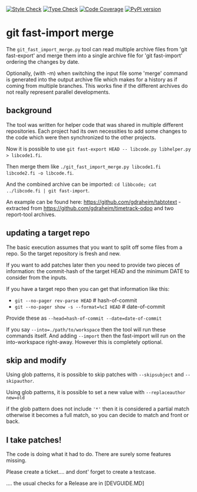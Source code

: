 [![Style Check](https://github.com/gdraheim/git_fast_import_merge/actions/workflows/stylecheck.yml/badge.svg?event=push&branch=main)](https://github.com/gdraheim/git_fast_import_merge/actions/workflows/stylecheck.yml)
[![Type Check](https://github.com/gdraheim/git_fast_import_merge/actions/workflows/typecheck.yml/badge.svg?event=push&branch=main)](https://github.com/gdraheim/git_fast_import_merge/actions/workflows/typecheck.yml)
[![Code Coverage](https://img.shields.io/badge/22%20tests-91%25%20coverage-brightgreen)](https://github.com/gdraheim/git_fast_import_merge/blob/main/git_fast_import_merge.tests.py)
[![PyPI version](https://badge.fury.io/py/git_fast_import_merge.svg)](https://pypi.org/project/git_fast_import_merge/)


# git fast-import merge

The `git_fast_import_merge.py` tool can read multiple archive files from 'git fast-export' 
and merge them into a single archive file for 'git fast-import' ordering the changes by date. 

Optionally, (with -m) when switching the input file some 'merge' command is generated into 
the output archive file which makes for a history as if coming from multiple branches. This
works fine if the different archives do not really represent parallel developments.

## background

The tool was written for helper code that was shared in multiple different repositories.
Each project had its own necessities to add some changes to the code which were then 
synchronized to the other projects.

Now it is possible to use `git fast-export HEAD -- libcode.py libhelper.py > libcode1.fi`.

Then merge them like `./git_fast_import_merge.py libcode1.fi libcode2.fi -o libcode.fi`.

And the combined archive can be imported: `cd libbcode; cat ../libcode.fi | git fast-import`.

An example can be found here: https://github.com/gdraheim/tabtotext - extracted from
https://github.com/gdraheim/timetrack-odoo and two report-tool archives.

## updating a target repo

The basic execution assumes that you want to split off some files from a repo. So the
target repository is fresh and new.

If you want to add patches later then you need to provide two pieces of information:
the commit-hash of the target HEAD and the minimum DATE to consider from the inputs.

If you have a target repo then you can get that information like this:

* `git --no-pager rev-parse HEAD` # hash-of-commit
* `git --no-pager show -s --format=%cI HEAD` # date-of-commit

Provide these as `--head=hash-of-commit --date=date-of-commit`

If you say `--into=./path/to/workspace` then the tool will run these commands itself.
And adding `--import` then the fast-import will run on the into-workspace right-away.
However this is completely optional.

## skip and modify

Using glob patterns, it is possible to skip patches with `--skipsubject` and `--skipauthor`.

Using glob patterns, it is possible to set a new value with `--replaceauthor new=old`

if the glob pattern does not include `'*'` then it is considered a partial match
otherwise it becomes a full match, so you can decide to match and front or back.

## I take patches!

The code is doing what it had to do. There are surely some features missing.

Please create a ticket.... and dont' forget to create a testcase.

.... the usual checks for a Release are in [DEVGUIDE.MD]

